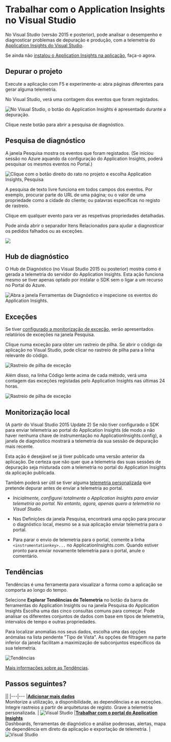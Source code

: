 <properties 
    pageTitle="Trabalhar com o Application Insights no Visual Studio" 
    description="Análise de desempenho e diagnóstico durante a depuração e produção." 
    services="application-insights" 
    documentationCenter=".net"
    authors="alancameronwills" 
    manager="douge"/>

<tags 
    ms.service="application-insights" 
    ms.workload="tbd" 
    ms.tgt_pltfrm="ibiza" 
    ms.devlang="na" 
    ms.topic="get-started-article" 
    ms.date="06/21/2016" 
    ms.author="awills"/>



# Trabalhar com o Application Insights no Visual Studio

No Visual Studio (versão 2015 e posterior), pode analisar o desempenho e diagnosticar problemas de depuração e produção, com a telemetria do [Application Insights do Visual Studio](app-insights-overview.md).

Se ainda não [instalou o Application Insights na aplicação](app-insights-asp-net.md), faça-o agora.

## <a name="run"></a> Depurar o projeto

Execute a aplicação com F5 e experimente-a: abra páginas diferentes para gerar alguma telemetria.

No Visual Studio, verá uma contagem dos eventos que foram registados.

![No Visual Studio, o botão do Application Insights é apresentado durante a depuração.](./media/app-insights-visual-studio/appinsights-09eventcount.png)

Clique neste botão para abrir a pesquisa de diagnóstico. 



## Pesquisa de diagnóstico

A janela Pesquisa mostra os eventos que foram registados. (Se iniciou sessão no Azure aquando da configuração do Application Insights, poderá pesquisar os mesmos eventos no Portal.)

![Clique com o botão direito do rato no projeto e escolha Application Insights, Pesquisa](./media/app-insights-visual-studio/34.png)

A pesquisa de texto livre funciona em todos campos dos eventos. Por exemplo, procurar parte do URL de uma página; ou o valor de uma propriedade como a cidade do cliente; ou palavras específicas no registo de rastreio.

Clique em qualquer evento para ver as respetivas propriedades detalhadas.

Pode ainda abrir o separador Itens Relacionados para ajudar a diagnosticar os pedidos falhados ou as exceções.


![](./media/app-insights-visual-studio/41.png)



## Hub de diagnóstico

O Hub de Diagnóstico (no Visual Studio 2015 ou posterior) mostra como é gerada a telemetria do servidor do Application Insights. Esta ação funciona mesmo se tiver apenas optado por instalar o SDK sem o ligar a um recurso no Portal do Azure.

![Abra a janela Ferramentas de Diagnóstico e inspecione os eventos do Application Insights.](./media/app-insights-visual-studio/31.png)


## Exceções

Se tiver [configurado a monitorização de exceção](app-insights-asp-net-exceptions.md), serão apresentados relatórios de exceções na janela Pesquisa. 

Clique numa exceção para obter um rastreio de pilha. Se abrir o código da aplicação no Visual Studio, pode clicar no rastreio de pilha para a linha relevante do código.


![Rastreio de pilha de exceção](./media/app-insights-visual-studio/17.png)

Além disso, na linha Código lente acima de cada método, verá uma contagem das exceções registadas pelo Application Insights nas últimas 24 horas.

![Rastreio de pilha de exceção](./media/app-insights-visual-studio/21.png)


## Monitorização local



(A partir do Visual Studio 2015 Update 2) Se não tiver configurado o SDK para enviar telemetria ao portal do Application Insights (de modo a não haver nenhuma chave de instrumentação no ApplicationInsights.config), a janela de diagnóstico mostrará a telemetria da sua sessão de depuração mais recente. 

Esta ação é desejável se já tiver publicado uma versão anterior da aplicação. De certeza que não quer que a telemetria das suas sessões de depuração seja misturada com a telemetria no portal do Application Insights da aplicação publicada.

Também poderá ser útil se tiver alguma [telemetria personalizada](app-insights-api-custom-events-metrics.md) que pretende depurar antes de enviar a telemetria ao portal.


* *Inicialmente, configurei totalmente o Application Insights para enviar telemetria ao portal. No entanto, agora, apenas quero a telemetria no Visual Studio.*

 * Nas Definições da janela Pesquisa, encontrará uma opção para procurar o diagnóstico local, mesmo se a sua aplicação enviar telemetria para o portal.
 * Para parar o envio de telemetria para o portal, comente a linha `<instrumentationkey>...` no ApplicationInsights.com. Quando estiver pronto para enviar novamente telemetria para o portal, anule o comentário.

## Tendências

Tendências é uma ferramenta para visualizar a forma como a aplicação se comporta ao longo do tempo. 

Selecione **Explorar Tendências de Telemetria** no botão da barra de ferramentas do Application Insights ou na janela Pesquisa do Application Insights Escolha uma das cinco consultas comuns para começar. Pode analisar os diferentes conjuntos de dados com base em tipos de telemetria, intervalos de tempo e outras propriedades. 

Para localizar anomalias nos seus dados, escolha uma das opções anómalas na lista pendente "Tipo de Vista". As opções de filtragem na parte inferior da janela facilitam a maximização de subconjuntos específicos da sua telemetria.

![Tendências](./media/app-insights-visual-studio/51.png)

[Mais informações sobre as Tendências](app-insights-visual-studio-trends.md).

## Passos seguintes?

||
|---|---
|**[Adicionar mais dados](app-insights-asp-net-more.md)**<br/>Monitorize a utilização, a disponibilidade, as dependências e as exceções. Integre rastreios a partir de arquiteturas de registo. Grave a telemetria personalizada. | ![Visual Studio](./media/app-insights-asp-net/64.png)
|**[Trabalhar com o portal do Application Insights](app-insights-dashboards.md)**<br/>Dashboards, ferramentas de diagnóstico e análise poderosas, alertas, mapa de dependência em direto da aplicação e exportação de telemetria. |![Visual Studio](./media/app-insights-asp-net/62.png)


 



<!--HONumber=Sep16_HO3-->



